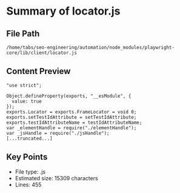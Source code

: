 # Summary of locator.js
  
## File Path
`/home/tabs/seo-engineering/automation/node_modules/playwright-core/lib/client/locator.js`

## Content Preview
```
"use strict";

Object.defineProperty(exports, "__esModule", {
  value: true
});
exports.Locator = exports.FrameLocator = void 0;
exports.setTestIdAttribute = setTestIdAttribute;
exports.testIdAttributeName = testIdAttributeName;
var _elementHandle = require("./elementHandle");
var _jsHandle = require("./jsHandle");
[...truncated...]
```

## Key Points
- File type: .js
- Estimated size: 15309 characters
- Lines: 455
